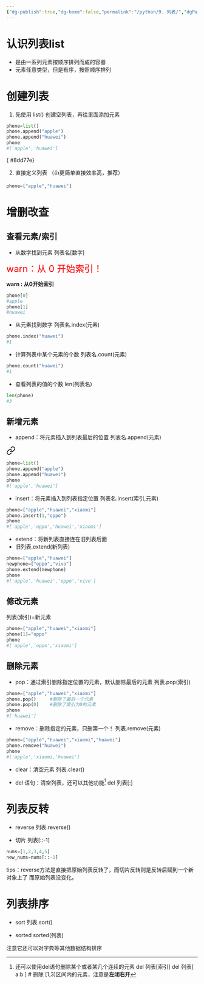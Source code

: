 ```yaml
---
{"dg-publish":true,"dg-home":false,"permalink":"/python/9. 列表/","dgPassFrontmatter":true,"created":"2024-10-26T21:13:59.888+08:00","updated":"2024-10-26T23:06:09.806+08:00"}
---
```


# 认识列表list

- 是由一系列元素按顺序排列而成的容器
- 元素任意类型，但是有序，按照顺序排列

# 创建列表
1. 先使用 list() 创建空列表，再往里面添加元素

```python
phone=list()
phone.append("apple")
phone.append("huawei")
phone
#['apple','huawei']
```
{ #8dd77e}


2. 直接定义列表 （👍更简单直接效率高，推荐）
```python
phone=["apple","huawei"]
```

# 增删改查

## 查看元素/索引

- 从数字找到元素
列表名\[数字]

<font  
color="red"  
size="5">warn：从 0 开始索引！</font>

**warn : 从0开始索引**
 ```python
 phone[0]
 #apple
 phone[1]
 #huawei
```

- 从元素找到数字
列表名.index(元素)
```python
phone.index("huawei")
#1
```

- 计算列表中某个元素的个数
列表名.count(元素)
```python
phone.count("huawei")
#1
```

- 查看列表的值的个数
len(列表名)

```python
len(phone)
#3
```

## 新增元素

- append：将元素插入到列表最后的位置
列表名.append(元素)


<div class="transclusion internal-embed is-loaded"><a class="markdown-embed-link" href="/python/9/#8dd77e" aria-label="Open link"><svg xmlns="http://www.w3.org/2000/svg" width="24" height="24" viewBox="0 0 24 24" fill="none" stroke="currentColor" stroke-width="2" stroke-linecap="round" stroke-linejoin="round" class="svg-icon lucide-link"><path d="M10 13a5 5 0 0 0 7.54.54l3-3a5 5 0 0 0-7.07-7.07l-1.72 1.71"></path><path d="M14 11a5 5 0 0 0-7.54-.54l-3 3a5 5 0 0 0 7.07 7.07l1.71-1.71"></path></svg></a><div class="markdown-embed">



```python
phone=list()
phone.append("apple")
phone.append("huawei")
phone
#['apple','huawei']
```

</div></div>


- insert：将元素插入到列表指定位置
列表名.insert(索引,元素)
```python
phone=["apple","huawei","xiaomi"]
phone.insert(1,"oppo")
phone
#['apple','oppo','huawei','xiaomi']
```

- extend：将新列表直接连在旧列表后面
- 旧列表.extend(新列表)
```python
phone=["apple","huawei"]
newphone=["oppo","vivo"]
phone.extend(newphone)
phone
#['apple','huawei','oppo','vivo']
```

## 修改元素

列表(索引)=新元素
```python
phone=["apple","huawei","xiaomi"]
phone[1]="oppo"
phone
#['apple','oppo','xiaomi']
```

## 删除元素

- pop：通过索引删除指定位置的元素，默认删除最后的元素
列表.pop(索引)
```python
phone=["apple","huawei","xiaomi"]
phone.pop()     #删除了最后一个元素
phone.pop(0)    #删除了索引为0的元素
phone
#['huawei']
```

- remove：删除指定的元素，只删第一个！
列表.remove(元素)
```python
phone=["apple","huawei","xiaomi","huawei"]
phone.remove("huawei")
phone
#['apple','xiaomi,'huawei']
```

- clear：清空元素
列表.clear()

- del 语句：清空列表，还可以其他功能[^1]
del 列表[:]


# 列表反转
- reverse
列表.reverse()

- 切片
列表\[::-1]

```python
nums=[1,2,3,4,5]
new_nums=nums[::-1]
```

tips：reverse方法是直接把原始列表反转了，而切片反转则是反转后赋到一个新对象上了
而原始列表没变化。

# 列表排序

- sort
列表.sort()


- sorted
sorted(列表)

注意它还可以对字典等其他数据结构排序






[^1]: 还可以使用del语句删除某个或者某几个连续的元素
	del 列表\[索引]
	del 列表\[ a:b ]     # 删除 \[1,3)区间内的元素，注意是**左闭右开**
